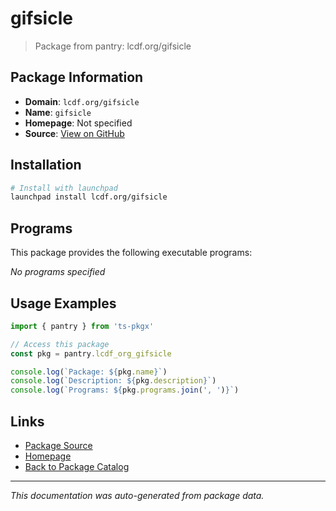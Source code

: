 # gifsicle

> Package from pantry: lcdf.org/gifsicle

## Package Information

- **Domain**: `lcdf.org/gifsicle`
- **Name**: `gifsicle`
- **Homepage**: Not specified
- **Source**: [View on GitHub](https://github.com/pkgxdev/pantry/tree/main/projects/lcdf.org/gifsicle/package.yml)

## Installation

```bash
# Install with launchpad
launchpad install lcdf.org/gifsicle
```

## Programs

This package provides the following executable programs:

*No programs specified*

## Usage Examples

```typescript
import { pantry } from 'ts-pkgx'

// Access this package
const pkg = pantry.lcdf_org_gifsicle

console.log(`Package: ${pkg.name}`)
console.log(`Description: ${pkg.description}`)
console.log(`Programs: ${pkg.programs.join(', ')}`)
```

## Links

- [Package Source](https://github.com/pkgxdev/pantry/tree/main/projects/lcdf.org/gifsicle/package.yml)
- [Homepage](#)
- [Back to Package Catalog](../package-catalog.md)

---

*This documentation was auto-generated from package data.*
